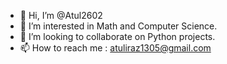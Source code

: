 - 👋 Hi, I’m @Atul2602
- 👀 I’m interested in Math and Computer Science.
- 💞️ I’m looking to collaborate on Python projects.
- 📫 How to reach me : atuliraz1305@gmail.com

<!---
Atul2602/Atul2602 is a ✨ special ✨ repository because its `README.md` (this file) appears on your GitHub profile.
You can click the Preview link to take a look at your changes.
--->
